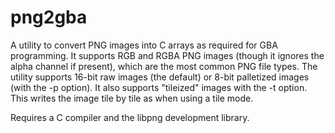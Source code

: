 # png2gba

A utility to convert PNG images into C arrays as required for GBA programming.
It supports RGB and RGBA PNG images (though it ignores the alpha channel if
present), which are the most common PNG file types.  The utility supports 16-bit
raw images (the default) or 8-bit palletized images (with the -p option).  It
also supports "tileized" images with the -t option.  This writes the image tile
by tile as when using a tile mode.

Requires a C compiler and the libpng development library.

